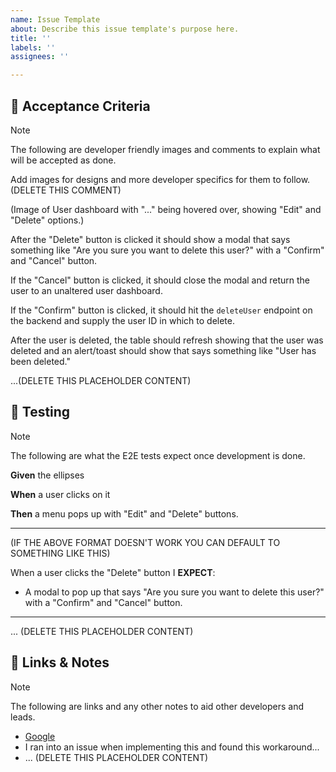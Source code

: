 ```yaml
---
name: Issue Template
about: Describe this issue template's purpose here.
title: ''
labels: ''
assignees: ''

---
```


## 🎯 Acceptance Criteria

> [!NOTE]
> The following are developer friendly images and comments to explain what will be accepted as done.

Add images for designs and more developer specifics for them to follow. (DELETE THIS COMMENT)

(Image of User dashboard with "..." being hovered over, showing "Edit" and "Delete" options.)

After the "Delete" button is clicked it should show a modal that says something like "Are you sure you want to delete this user?" with a "Confirm" and "Cancel" button. 

If the "Cancel" button is clicked, it should close the modal and return the user to an unaltered user dashboard.

If the "Confirm" button is clicked, it should hit the `deleteUser` endpoint on the backend and supply the user ID in which to delete.

After the user is deleted, the table should refresh showing that the user was deleted and an alert/toast should show that says something like "User has been deleted."

...(DELETE THIS PLACEHOLDER CONTENT)

## 🧪 Testing

> [!NOTE]
> The following are what the E2E tests expect once development is done.

**Given** the ellipses 

**When** a user clicks on it 

**Then** a menu pops up with "Edit" and "Delete" buttons.

---

(IF THE ABOVE FORMAT DOESN'T WORK YOU CAN DEFAULT TO SOMETHING LIKE THIS)

When a user clicks the "Delete" button I **EXPECT**:
- A modal to pop up that says "Are you sure you want to delete this user?" with a "Confirm" and "Cancel" button.

---

... (DELETE THIS PLACEHOLDER CONTENT)

## 🔗 Links & Notes

> [!NOTE]
> The following are links and any other notes to aid other developers and leads.

- [Google](google.com)
- I ran into an issue when implementing this and found this workaround...
- ... (DELETE THIS PLACEHOLDER CONTENT)
